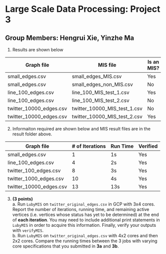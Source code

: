 # Large Scale Data Processing: Project 3
## Group Members: Hengrui Xie, Yinzhe Ma

1. Results are shown below

|        Graph file       |           MIS file           | Is an MIS? |
| ----------------------- | ---------------------------- | ---------- |
| small_edges.csv         | small_edges_MIS.csv          | Yes        |
| small_edges.csv         | small_edges_non_MIS.csv      | No         |
| line_100_edges.csv      | line_100_MIS_test_1.csv      | Yes        |
| line_100_edges.csv      | line_100_MIS_test_2.csv      | No         |
| twitter_10000_edges.csv | twitter_10000_MIS_test_1.csv | No         |
| twitter_10000_edges.csv | twitter_10000_MIS_test_2.csv | Yes        |

2. Informaiton required are shown below and MIS result files are in the result folder above.

|        Graph file       |           # of Iterations    | Run Time   | Verified |
| ----------------------- | ---------------------------- | ---------- |----------|
| small_edges.csv         |            1                 |    1s      |   Yes    |
| line_100_edges.csv      |            4                 |    2s      |   Yes    |
| twitter_100_edges.csv   |            8                 |    3s      |   Yes    |
| twitter_1000_edges.csv  |            10                |    4s      |   Yes    |
| twitter_10000_edges.csv |            13                |    13s     |   Yes    |


3. **(3 points)**  
a. Run `LubyMIS` on `twitter_original_edges.csv` in GCP with 3x4 cores. Report the number of iterations, running time, and remaining active vertices (i.e. vertices whose status has yet to be determined) at the end of **each iteration**. You may need to include additional print statements in `LubyMIS` in order to acquire this information. Finally, verify your outputs with `verifyMIS`.  
b. Run `LubyMIS` on `twitter_original_edges.csv` with 4x2 cores and then 2x2 cores. Compare the running times between the 3 jobs with varying core specifications that you submitted in **3a** and **3b**.
